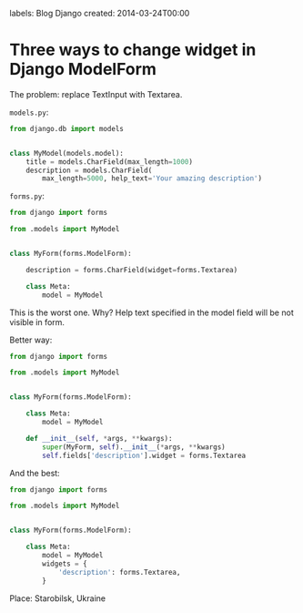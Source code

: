 labels: Blog
        Django
created: 2014-03-24T00:00

# Three ways to change widget in Django ModelForm

The problem: replace TextInput with Textarea.

```models.py```:
```python
from django.db import models


class MyModel(models.model):
    title = models.CharField(max_length=1000)
    description = models.CharField(
        max_length=5000, help_text='Your amazing description')
```

```forms.py```:
```python
from django import forms

from .models import MyModel


class MyForm(forms.ModelForm):

    description = forms.CharField(widget=forms.Textarea)

    class Meta:
        model = MyModel
```

This is the worst one. Why? Help text specified in the model field will be not visible in form.

Better way:
```python
from django import forms

from .models import MyModel


class MyForm(forms.ModelForm):

    class Meta:
        model = MyModel

    def __init__(self, *args, **kwargs):
        super(MyForm, self).__init__(*args, **kwargs)
        self.fields['description'].widget = forms.Textarea
```

And the best:
```python
from django import forms

from .models import MyModel


class MyForm(forms.ModelForm):

    class Meta:
        model = MyModel
        widgets = {
            'description': forms.Textarea,
        }
```

Place: Starobilsk, Ukraine

